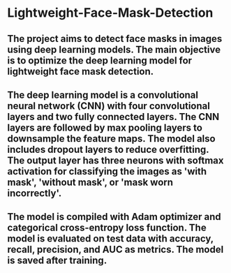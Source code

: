 # Lightweight-Face-Mask-Detection
## The project aims to detect face masks in images using deep learning models. The main objective is to optimize the deep learning model for lightweight face mask detection.

 ## The deep learning model is a convolutional neural network (CNN) with four convolutional layers and two fully connected layers. The CNN layers are followed by max pooling layers to downsample the feature maps. The model also includes dropout layers to reduce overfitting. The output layer has three neurons with softmax activation for classifying the images as 'with mask', 'without mask', or 'mask worn incorrectly'.

## The model is compiled with Adam optimizer and categorical cross-entropy loss function. The model is evaluated on test data with accuracy, recall, precision, and AUC as metrics. The model is saved after training.
